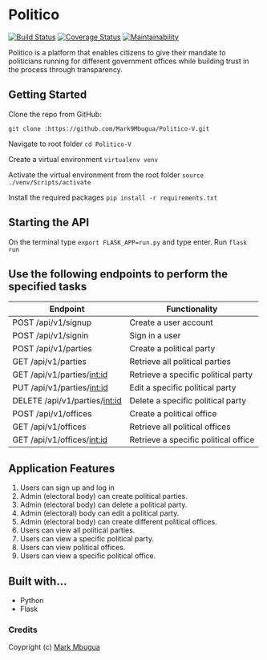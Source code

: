 # Politico

[![Build Status](https://travis-ci.org/Mark9Mbugua/Politico-V.svg?branch=ch-integrate-travis-ci-%23163817806)](https://travis-ci.org/Mark9Mbugua/Politico-V)     [![Coverage Status](https://coveralls.io/repos/github/Mark9Mbugua/Politico-V/badge.svg?branch=ch-add-readme-badges-#163818963)](https://coveralls.io/github/Mark9Mbugua/Politico-V?branch=ch-add-readme-badges-#163818963) [![Maintainability](https://api.codeclimate.com/v1/badges/a99a88d28ad37a79dbf6/maintainability)](https://codeclimate.com/github/codeclimate/codeclimate/maintainability)

Politico is a platform that enables citizens to give their mandate to politicians running for different government offices
while building trust in the process through transparency.

## Getting Started
Clone the repo from GitHub:
    
    git clone :https://github.com/Mark9Mbugua/Politico-V.git

Navigate to root folder
    `cd Politico-V`

Create a virtual environment
    `virtualenv venv`

Activate the virtual environment from the root folder
    `source ./venv/Scripts/activate`

Install the required packages
    `pip install -r requirements.txt`

## Starting the API

On the terminal type `export FLASK_APP=run.py` and type enter. Run `flask run`

## Use the following endpoints to perform the specified tasks
		 
| 	Endpoint                                |   Functionality                                |    
| ------------------------------------------|------------------------------------------------|
| POST /api/v1/signup                       | Create a user account                          |   
| POST /api/v1/signin                       | Sign in a user                                 |
| POST /api/v1/parties                      | Create a political party                       |
| GET /api/v1/parties                       | Retrieve all political parties                 | 
| GET /api/v1/parties/<int:id>              | Retrieve a specific political party            |
| PUT /api/v1/parties/<int:id>              | Edit a specific political party                |
| DELETE /api/v1/parties/<int:id>           | Delete a specific political party              |
| POST /api/v1/offices                      | Create a  political office                     |
| GET /api/v1/offices                       | Retrieve all political offices                 |
| GET /api/v1/offices/<int:id>              | Retrieve a specific political office           |                      


## Application Features

1. Users can sign up and log in
2. Admin (electoral body) can create political parties.
3. Admin (electoral body) can delete a political party.
4. Admin (electoral) body can edit a political party.
5. Admin (electoral body) can create different political offices.
6. Users can view all political parties.
7. Users can view a specific political party.
8. Users can view political offices.
9. Users can view a specific political office.

## Built with...

* Python
* Flask

### Credits
Coypright (c) [Mark Mbugua](https://github.com/Mark9Mbugua)